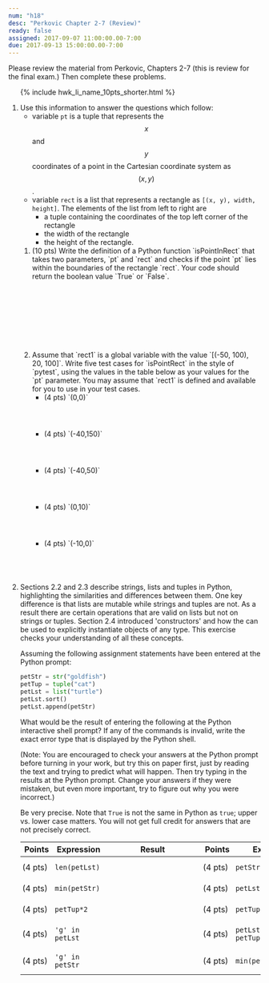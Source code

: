 ```yaml
---
num: "h18"
desc: "Perkovic Chapter 2-7 (Review)"
ready: false
assigned: 2017-09-07 11:00:00.00-7:00
due: 2017-09-13 15:00:00.00-7:00
---
```




Please review the material from Perkovic, Chapters 2-7 (this is review for the final exam.) Then complete these problems.


<ol>

{% include hwk_li_name_10pts_shorter.html %}



<li style="margin-bottom:0em;" markdown="1"> Use this information to answer the questions which follow:

* variable `pt` is a tuple that represents the $$x$$ and $$y$$ coordinates of a point in the Cartesian coordinate system as $$(x, y)$$. 
* variable `rect` is a list that represents a rectangle as `[(x, y), width, height]`.  The elements of the list from left to right are 
   * a tuple containing the coordinates of the top left corner of the rectangle
   * the width of the rectangle
   * the height of the rectangle. 

<ol>

<li style="margin-bottom:10em;" markdown="1"> (10 pts) 
Write the definition of a Python function `isPointInRect` that takes two parameters, `pt` and `rect` and checks if the point `pt` lies within the boundaries of the rectangle `rect`.  Your code should return the boolean value `True` or `False`.
</li>

<li style="margin-bottom:5em;" markdown="1"> Assume that `rect1` is a global variable with the value  `[(-50, 100), 20, 100]`.
Write five test cases for `isPointRect` in the style of `pytest`, using the values in the table below as your values for the `pt` parameter.   You may assume that `rect1` is defined and available for you to use in your test cases.

<ul>
<li style="margin-bottom:4em;" markdown="1"> (4 pts) `(0,0)`
</li>
<li style="margin-bottom:4em;" markdown="1"> (4 pts) `(-40,150)`
</li>
<li style="margin-bottom:4em;" markdown="1"> (4 pts) `(-40,50)`
</li>
<li style="margin-bottom:4em;" markdown="1"> (4 pts) `(0,10)`
</li>
<li style="margin-bottom:4em;" markdown="1"> (4 pts) `(-10,0)`
</li>
</ul>

</li>
</ol>
 
</li>



<li markdown="1"> Sections 2.2 and 2.3 describe strings, lists and tuples in Python, highlighting the similarities and differences between them. One key difference is that lists are mutable while strings and tuples are not. As a result there are certain operations that are valid on lists but not on strings or tuples. Section 2.4 introduced 'constructors' and how the can be used to explicitly instantiate objects of any type. This exercise checks your understanding of all these concepts.

Assuming the following assignment statements have been entered at the Python prompt:

```python
petStr = str("goldfish")
petTup = tuple("cat")
petLst = list("turtle")
petLst.sort()
petLst.append(petStr)

```

What would be the result of entering the following at
the Python interactive shell prompt? If any of the commands is invalid, write the exact error type that is displayed by the Python shell.

(Note: You are encouraged to check your answers at the Python prompt
before turning in your work, but try this on paper first, just by
reading the text and trying to predict what will happen.  Then try
typing in the results at the Python prompt.  Change your answers if
they were mistaken, but even more important, try to figure out why you
were incorrect.)

Be very precise.  Note that `True` is not the same in Python as `true`; upper
vs. lower case matters.  You will not get full credit for answers that are not
precisely correct. 

<style>
div.bigger table * td { padding: 0.7em 3pt 0.7em 3pt; }
span.wide { padding: 0pt 4em 0pt 4em; }
</style>

<div class="bigger" markdown="1">

| Points  | Expression  | <span class="wide">Result</span> | Points  | Expression  | <span class="wide">Result</span> |
|---------|-------------|--------|---------|-------------|--------|
| (4 pts) | `len(petLst)` |        | (4 pts) | `petStr.sort()`     |        |
| (4 pts) | `min(petStr)`    |        | (4 pts) | `petLst.count('l') `|        |
| (4 pts) | `petTup*2`    |        | (4 pts) | `petTup[-1] ='r'` |        |
| (4 pts) | `'g' in petLst`    |        | (4 pts) | `petLst[-3] in petTup`  |        |
| (4 pts) | `'g' in petStr`    |        | (4 pts) | `min(petStr.upper())`    |        |


</div>
<div class="pagebreak"></div>
</li>

</li>

</ol>


